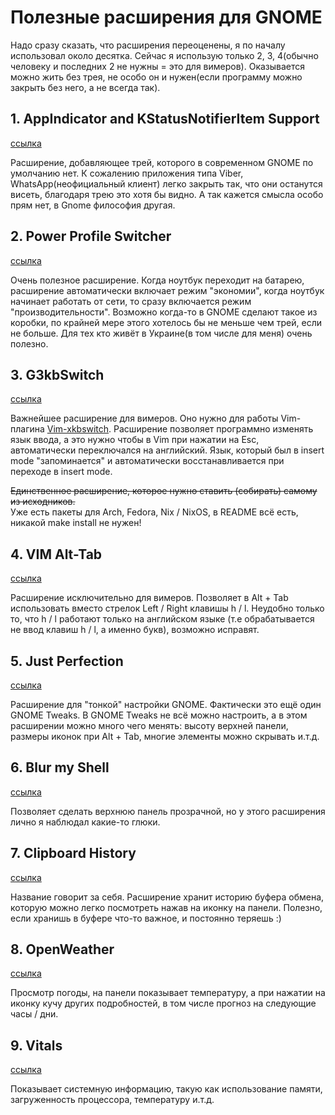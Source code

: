 # Полезные расширения для GNOME

Надо сразу сказать, что расширения переоценены, я по началу использовал около десятка.
Сейчас я использую только 2, 3, 4(обычно человеку и последних 2 не нужны = это для вимеров).
Оказывается можно жить без трея, не особо он и нужен(если программу можно закрыть без него, а не всегда так).

## 1. AppIndicator and KStatusNotifierItem Support

[ссылка](https://extensions.GNOME.org/extension/615/appindicator-support/)

Расширение, добавляющее трей, которого в современном GNOME по умолчанию нет.
К сожалению приложения типа Viber, WhatsApp(неофициальный клиент)
легко закрыть так, что они останутся висеть, благодаря трею это хотя бы видно.
А так кажется смысла особо прям нет, в Gnome философия другая.

## 2. Power Profile Switcher

[ссылка](https://extensions.gnome.org/extension/5575/power-profile-switcher/)

Очень полезное расширение. Когда ноутбук переходит на батарею,
расширение автоматически включает режим "экономии", когда ноутбук начинает работать
от сети, то сразу включается режим "производительности". Возможно когда-то в GNOME сделают
такое из коробки, по крайней мере этого хотелось бы не меньше чем трей, если не больше.
Для тех кто живёт в Украине(в том числе для меня) очень полезно.

## 3. G3kbSwitch

[ссылка](https://github.com/lyokha/g3kb-switch)

Важнейшее расширение для вимеров.
Оно нужно для работы Vim-плагина [Vim-xkbswitch](https://github.com/lyokha/vim-xkbswitch).
Расширение позволяет программно изменять язык ввода, а это нужно чтобы в Vim при нажатии на Esc,
автоматически переключался на английский. Язык, который был в insert mode "запоминается" и автоматически
восстанавливается при переходе в insert mode.

~~Единственное расширение, которое нужно ставить (собирать) самому из исходников.~~ \
Уже есть пакеты для Arch, Fedora, Nix / NixOS, в README всё есть, никакой make install не нужен!

## 4. VIM Alt-Tab

[ссылка](https://extensions.gnome.org/extension/2212/vim-alt-tab/)

Расширение исключительно для вимеров. Позволяет в Alt + Tab использовать вместо
стрелок Left / Right клавишы h / l. Неудобно только то, что h / l работают только на английском языке (т.е обрабатывается не ввод клавиш h / l, а именно букв), возможно исправят.

## 5. Just Perfection

[ссылка](https://extensions.GNOME.org/extension/3843/just-perfection/)

Расширение для "тонкой" настройки GNOME. Фактически это ещё один GNOME Tweaks.
В GNOME Tweaks не всё можно настроить, а в этом расширении можно много чего менять:
высоту верхней панели, размеры иконок при Alt + Tab, многие элементы можно скрывать и.т.д.

## 6. Blur my Shell

[ссылка](https://extensions.gnome.org/extension/3193/blur-my-shell/)

Позволяет сделать верхнюю панель прозрачной, но у этого расширения лично я наблюдал
какие-то глюки.

## 7. Clipboard History

[ссылка](https://extensions.gnome.org/extension/4839/clipboard-history/)

Название говорит за себя. Расширение хранит историю буфера обмена, которую можно
легко посмотреть нажав на иконку на панели. Полезно, если хранишь в буфере что-то важное,
и постоянно теряешь :)

## 8. OpenWeather

[ссылка](https://extensions.gnome.org/extension/750/openweather/)

Просмотр погоды, на панели показывает температуру, а при нажатии на иконку кучу других подробностей, в том числе прогноз на следующие часы / дни.

## 9. Vitals

[ссылка](https://extensions.gnome.org/extension/1460/vitals/)

Показывает системную информацию, такую как использование памяти, загруженность процессора,
температуру и.т.д.
